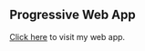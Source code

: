Progressive Web App
---------------
[Click here](https://christopherat99.github.io/) to visit my web app.
